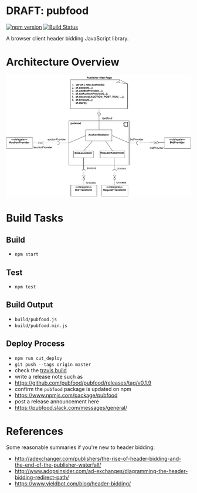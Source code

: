 # DRAFT: pubfood

[![npm version](https://badge.fury.io/js/pubfood.svg)](https://badge.fury.io/js/pubfood)
[![Build Status](https://travis-ci.org/pubfood/pubfood.svg?branch=master)](https://travis-ci.org/pubfood/pubfood)

A browser client header bidding JavaScript library.

# Architecture Overview

![Architecture Overview - Requests](doc/pubfood-overview.png?raw=true "Architecture Overview")

# Build Tasks

## Build

- `npm start`

## Test

- `npm test`

## Build Output

- `build/pubfood.js`
- `build/pubfood.min.js`

## Deploy Process

- `npm run cut_deploy`
- `git push --tags origin master`
 - check the [travis build](https://travis-ci.org/pubfood/pubfood)
- write a release note such as
 - https://github.com/pubfood/pubfood/releases/tag/v0.1.9
- confirm the `pubfood` package is updated on npm
 - https://www.npmjs.com/package/pubfood
- post a release announcement here
 - https://pubfood.slack.com/messages/general/

# References
Some reasonable summaries if you're new to header bidding:

- http://adexchanger.com/publishers/the-rise-of-header-bidding-and-the-end-of-the-publisher-waterfall/
- http://www.adopsinsider.com/ad-exchanges/diagramming-the-header-bidding-redirect-path/
- https://www.yieldbot.com/blog/header-bidding/
